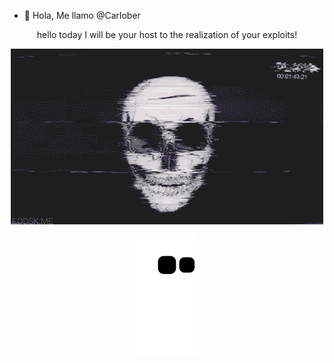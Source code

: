 - 👋 Hola, Me llamo @Carlober 

<p align="center"> hello today I will be your host to the realization of your exploits! </p align="center">
<p align="center">
 
</p align="center">
<!--- Picture --->
<p align="center">
<img src="https://github.com/AeX03/AeX03/blob/main/picture/rep.gif" />
  </p align="center">
<!--- Stat Github --->

</h2>
<!--- Snake Graph --->
<p align="center">
<img src="https://github.com/aex03/aex03/raw/output/github-contribution-grid-snake.svg" alt="snake" style="max-width: 100%;">
</p>
<br>
<br>



<!---
carloberdiaz/carloberdiaz is a ✨ special ✨ repository because its `README.md` (this file) appears on your GitHub profile.
You can click the Preview link to take a look at your changes.
--->
